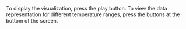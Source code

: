 To display the visualization, press the play button. To view the data representation for different temperature ranges, press the buttons at the bottom of the screen. 
